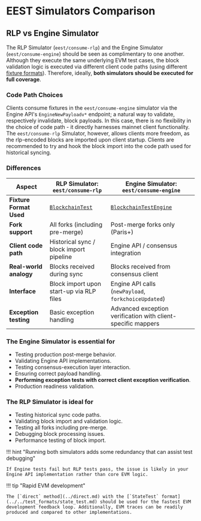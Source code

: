# EEST Simulators Comparison

## RLP vs Engine Simulator

The RLP Simulator (`eest/consume-rlp`) and the Engine Simulator (`eest/consume-engine`) should be seen as complimentary to one another. Although they execute the same underlying EVM test cases, the block validation logic is executed via different client code paths (using different [fixture formats](../../test_formats/index.md)). Therefore, ideally, **both simulators should be executed for full coverage**.

### Code Path Choices

Clients consume fixtures in the `eest/consume-engine` simulator via the Engine API's `EngineNewPayloadv*` endpoint; a natural way to validate, respectively invalidate, block payloads. In this case, there is no flexibility in the choice of code path - it directly harnesses mainnet client functionality. The `eest/consume-rlp` Simulator, however, allows clients more freedom, as the rlp-encoded blocks are imported upon client startup. Clients are recommended to try and hook the block import into the code path used for historical syncing.

### Differences

| Aspect                    | RLP Simulator: `eest/consume-rlp`        | Engine Simulator: `eest/consume-engine`                          |
| ------------------------- | ---------------------------------------- | ---------------------------------------------------------------- |
| **Fixture Format Used**   | [`BlockchainTest`](../../test_formats/blockchain_test.md) | [`BlockchainTestEngine`](../../test_formats/blockchain_test_engine.md) |
| **Fork support**          | All forks (including pre-merge)          | Post-merge forks only (Paris+)                                   |
| **Client code path**      | Historical sync / block import pipeline  | Engine API / consensus integration                               |
| **Real-world analogy**    | Blocks received during sync              | Blocks received from consensus client                            |
| **Interface**             | Block import upon start-up via RLP files | Engine API calls (`newPayload`, `forkchoiceUpdated`)             |
| **Exception testing**     | Basic exception handling                 | Advanced exception verification with client-specific mappers     |

### The Engine Simulator is essential for

- Testing production post-merge behavior.
- Validating Engine API implementations.
- Testing consensus-execution layer interaction.
- Ensuring correct payload handling.
- **Performing exception tests with correct client exception verification**.
- Production readiness validation.

### The RLP Simulator is ideal for

- Testing historical sync code paths.
- Validating block import and validation logic.
- Testing all forks including pre-merge.
- Debugging block processing issues.
- Performance testing of block import.

!!! hint "Running both simulators adds some redundancy that can assist test debugging"

    If Engine tests fail but RLP tests pass, the issue is likely in your Engine API implementation rather than core EVM logic.

!!! tip "Rapid EVM development"

    The [`direct` method](../direct.md) with the [`StateTest` format](../../test_formats/state_test.md) should be used for the fastest EVM development feedback loop. Additionally, EVM traces can be readily produced and compared to other implementations. 
